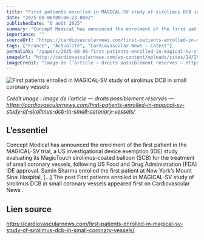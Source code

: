 ```yaml
---
title: "First patients enrolled in MAGICAL-SV study of sirolimus DCB in small coronary vessels"
date: "2025-08-06T09:06:23.000Z"
publishedDate: "6 août 2025"
summary: "Concept Medical has announced the enrolment of the first patient in the MAGICAL-SV trial, a US investigational device exemption (IDE) study evaluating its MagicTouch sirolimus-coated balloon (SCB) for the treatment of small coronary vessels, following US Food and Drug Administration (FDA) IDE approval. Samin Sharma enrolled the first patient at New York’s Mount Sinai Hospital, [&#8230;] The post First patients enrolled in MAGICAL-SV study of sirolimus DCB in small coronary vessels appeared first on Cardiovascular News ."
importance: ""
sourceUrl: "https://cardiovascularnews.com/first-patients-enrolled-in-magical-sv-study-of-sirolimus-dcb-in-small-coronary-vessels/"
tags: ["France", "Actualité", "Cardiovascular News — Latest"]
permalink: "/papers/2025-08-06-first-patients-enrolled-in-magical-sv-study-of-sirolimus-dcb-in-small-coronary-vessels"
imageUrl: "http://cardiovascularnews.com/wp-content/uploads/sites/14/2025/08/concept-magical-sv.jpg"
imageCredit: "Image de l’article — droits possiblement réservés — https://cardiovascularnews.com/first-patients-enrolled-in-magical-sv-study-of-sirolimus-dcb-in-small-coronary-vessels/"
---
```


![First patients enrolled in MAGICAL-SV study of sirolimus DCB in small coronary vessels](http://cardiovascularnews.com/wp-content/uploads/sites/14/2025/08/concept-magical-sv.jpg)

*Crédit image : Image de l’article — droits possiblement réservés — https://cardiovascularnews.com/first-patients-enrolled-in-magical-sv-study-of-sirolimus-dcb-in-small-coronary-vessels/*

## L’essentiel

Concept Medical has announced the enrolment of the first patient in the MAGICAL-SV trial, a US investigational device exemption (IDE) study evaluating its MagicTouch sirolimus-coated balloon (SCB) for the treatment of small coronary vessels, following US Food and Drug Administration (FDA) IDE approval. Samin Sharma enrolled the first patient at New York’s Mount Sinai Hospital, [&#8230;] The post First patients enrolled in MAGICAL-SV study of sirolimus DCB in small coronary vessels appeared first on Cardiovascular News .

## Lien source

https://cardiovascularnews.com/first-patients-enrolled-in-magical-sv-study-of-sirolimus-dcb-in-small-coronary-vessels/
